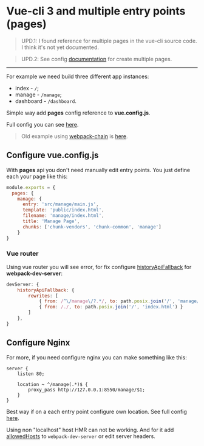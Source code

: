 # Vue-cli 3 and multiple entry points (pages)

> UPD.1: I found reference for multiple pages in the vue-cli source code. I think it's not yet documented.

> UPD.2: See config [documentation](https://cli.vuejs.org/config/#pages) for create multiple pages.

***

For example we need build three different app instances:
- index     - `/`;
- manage    - `/manage`;
- dashboard - `/dashboard`.

Simple way add **pages** config reference to **vue.config.js**.

Full config you can see [here](vue.config.js).

> Old example using [webpack-chain](https://github.com/mozilla-neutrino/webpack-chain) is [here](https://github.com/mavajee/guide__vue-cli-3-multiple-entry-points/tree/chain-usage).

## Configure **vue.config.js**

With **pages** api you don't need manually edit entry points. You just define each your page like this:

```js
module.exports = {
  pages: {
    manage: {
      entry: 'src/manage/main.js',
      template: 'public/index.html',
      filename: 'manage/index.html',
      title: 'Manage Page',
      chunks: ['chunk-vendors', 'chunk-common', 'manage']
    }
}
```

### Vue router

Using vue router you will see error, for fix configure [historyApiFallback](https://webpack.js.org/configuration/dev-server/#devserver-historyapifallback) for **webpack-dev-server**:

```js
devServer: {
    historyApiFallback: {
        rewrites: [
            { from: /^\/manage\/?.*/, to: path.posix.join('/', 'manage/index.html') },
            { from: /./, to: path.posix.join('/', 'index.html') }
        ]
    },
}
```

## Configure Nginx

For more, if you need configure nginx you can make something like this:

```
server {
    listen 80;

    location ~ ^/manage(.*)$ {
        proxy_pass http://127.0.0.1:8550/manage/$1;
    }
}
```

Best way if on a each entry point configure own location. See full config [here](configs/nginx.dev.conf).

Using non "localhost" host HMR can not be working. And for it add [allowedHosts](https://webpack.js.org/configuration/dev-server/#devserver-allowedhosts) to `webpack-dev-server` or edit server headers.

